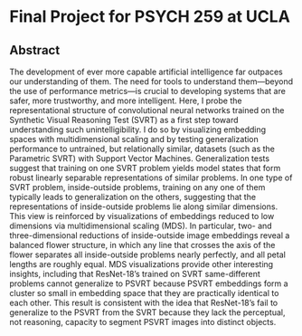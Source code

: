# Final Project for PSYCH 259 at UCLA

## Abstract
The development of ever more capable artificial intelligence far outpaces our understanding of them. The need for tools to understand them—beyond the use of performance metrics—is crucial to developing systems that are safer, more trustworthy, and more intelligent. Here, I probe the representational structure of convolutional neural networks trained on the Synthetic Visual Reasoning Test (SVRT) as a first step toward understanding such unintelligibility. I do so by visualizing embedding spaces with multidimensional scaling and by testing generalization performance to untrained, but relationally similar, datasets (such as the Parametric SVRT) with Support Vector Machines. Generalization tests suggest that training on one SVRT problem yields model states that form robust linearly separable representations of similar problems. In one type of SVRT problem, inside-outside problems, training on any one of them typically leads to generalization on the others, suggesting that the representations of inside-outside problems lie along similar dimensions. This view is reinforced by visualizations of embeddings reduced to low dimensions via multidimensional scaling (MDS). In particular, two- and three-dimensional reductions of inside-outside image embeddings reveal a balanced flower structure, in which any line that crosses the axis of the flower separates all inside-outside problems nearly perfectly, and all petal lengths are roughly equal. MDS visualizations provide other interesting insights, including that ResNet-18’s trained on SVRT same-different problems cannot generalize to PSVRT because PSVRT embeddings form a cluster so small in embedding space that they are practically identical to each other. This result is consistent with the idea that ResNet-18’s fail to generalize to the PSVRT from the SVRT because they lack the perceptual, not reasoning, capacity to segment PSVRT images into distinct objects.
